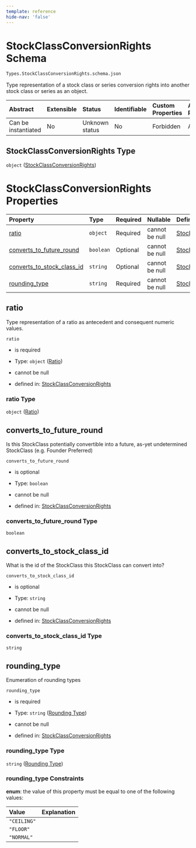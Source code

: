 ```yaml
---
template: reference
hide-nav: 'false'
---
```


# StockClassConversionRights Schema

```txt
Types.StockClassConversionRights.schema.json
```

Type representation of a stock class or series conversion rights into another stock class or series as an object.

| Abstract            | Extensible | Status         | Identifiable | Custom Properties | Additional Properties | Access Restrictions | Defined In                                                                                                       |
| :------------------ | :--------- | :------------- | :----------- | :---------------- | :-------------------- | :------------------ | :--------------------------------------------------------------------------------------------------------------- |
| Can be instantiated | No         | Unknown status | No           | Forbidden         | Allowed               | none                | [StockClassConversionRights.schema.json](../types/StockClassConversionRights.schema.json "open original schema") |

## StockClassConversionRights Type

`object` ([StockClassConversionRights](stockclassconversionrights.md))

# StockClassConversionRights Properties

| Property                                                  | Type      | Required | Nullable       | Defined by                                                                                                                                                                              |
| :-------------------------------------------------------- | :-------- | :------- | :------------- | :-------------------------------------------------------------------------------------------------------------------------------------------------------------------------------------- |
| [ratio](#ratio)                                           | `object`  | Required | cannot be null | [StockClassConversionRights](stockclassconversionrights-properties-ratio.md "Types.Ratio.schema.json#/properties/ratio")                                                                |
| [converts_to_future_round](#converts_to_future_round)     | `boolean` | Optional | cannot be null | [StockClassConversionRights](stockclassconversionrights-properties-converts_to_future_round.md "Types.StockClassConversionRights.schema.json#/properties/converts_to_future_round")     |
| [converts_to_stock_class_id](#converts_to_stock_class_id) | `string`  | Optional | cannot be null | [StockClassConversionRights](stockclassconversionrights-properties-converts_to_stock_class_id.md "Types.StockClassConversionRights.schema.json#/properties/converts_to_stock_class_id") |
| [rounding_type](#rounding_type)                           | `string`  | Required | cannot be null | [StockClassConversionRights](stockclassconversionrights-properties-rounding-type.md "Enums.Rounding.schema.json#/properties/rounding_type")                                             |

## ratio

Type representation of a ratio as antecedent and consequent numeric values.

`ratio`

*   is required

*   Type: `object` ([Ratio](stockclassconversionrights-properties-ratio.md))

*   cannot be null

*   defined in: [StockClassConversionRights](stockclassconversionrights-properties-ratio.md "Types.Ratio.schema.json#/properties/ratio")

### ratio Type

`object` ([Ratio](stockclassconversionrights-properties-ratio.md))

## converts_to_future_round

Is this StockClass potentially convertible into a future, as-yet undetermined StockClass (e.g. Founder Preferred)

`converts_to_future_round`

*   is optional

*   Type: `boolean`

*   cannot be null

*   defined in: [StockClassConversionRights](stockclassconversionrights-properties-converts_to_future_round.md "Types.StockClassConversionRights.schema.json#/properties/converts_to_future_round")

### converts_to_future_round Type

`boolean`

## converts_to_stock_class_id

What is the id of the StockClass this StockClass can convert into?

`converts_to_stock_class_id`

*   is optional

*   Type: `string`

*   cannot be null

*   defined in: [StockClassConversionRights](stockclassconversionrights-properties-converts_to_stock_class_id.md "Types.StockClassConversionRights.schema.json#/properties/converts_to_stock_class_id")

### converts_to_stock_class_id Type

`string`

## rounding_type

Enumeration of rounding types

`rounding_type`

*   is required

*   Type: `string` ([Rounding Type](stockclassconversionrights-properties-rounding-type.md))

*   cannot be null

*   defined in: [StockClassConversionRights](stockclassconversionrights-properties-rounding-type.md "Enums.Rounding.schema.json#/properties/rounding_type")

### rounding_type Type

`string` ([Rounding Type](stockclassconversionrights-properties-rounding-type.md))

### rounding_type Constraints

**enum**: the value of this property must be equal to one of the following values:

| Value       | Explanation |
| :---------- | :---------- |
| `"CEILING"` |             |
| `"FLOOR"`   |             |
| `"NORMAL"`  |             |
